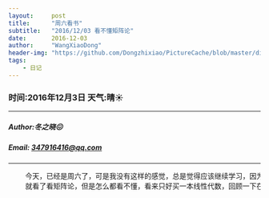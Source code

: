 ```yaml
---
layout:     post
title:      "周六看书"
subtitle:   "2016/12/03 看不懂矩阵论"
date:       2016-12-03
author:     "WangXiaoDong"
header-img: "https://github.com/Dongzhixiao/PictureCache/blob/master/diaryPic/20161203.jpg?raw=true"
tags:
    - 日记
---
```


### 时间:2016年12月3日 天气:晴:sunny:
-----
#####   Author:冬之晓:confounded:
#####   Email: 347916416@qq.com
----------

<pre>
    今天，已经是周六了，可是我没有这样的感觉，总是觉得应该继续学习，因为还有好多知识没有掌握！
    就看了看矩阵论，但是怎么都看不懂，看来只好买一本线性代数，回顾一下在看了！
</pre>
